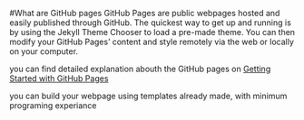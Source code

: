 #What are GitHub pages
GitHub Pages are public webpages hosted and easily published through GitHub. The quickest way to get up and running is by using the Jekyll Theme Chooser to load a pre-made theme. You can then modify your GitHub Pages’ content and style remotely via the web or locally on your computer.


you can find detailed explanation abouth the GitHub pages on [Getting Started with GitHub Pages](https://guides.github.com/features/pages/#:~:text=%20Getting%20Started%20with%20GitHub%20Pages%20%201,your%20project%20doesn%E2%80%99t%20mean%20you%20should...%20More)

you can build your webpage using templates already made, with minimum programing experiance